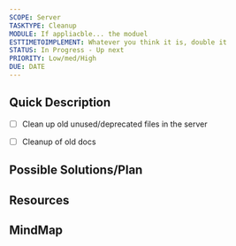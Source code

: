 ```yaml
---
SCOPE: Server
TASKTYPE: Cleanup
MODULE: If appliacble... the moduel
ESTTIMETOIMPLEMENT: Whatever you think it is, double it
STATUS: In Progress - Up next
PRIORITY: Low/med/High
DUE: DATE
---
```



## Quick Description
- [ ] Clean up old unused/deprecated files in the server
- [ ] Cleanup of old docs


## Possible Solutions/Plan


## Resources

## MindMap